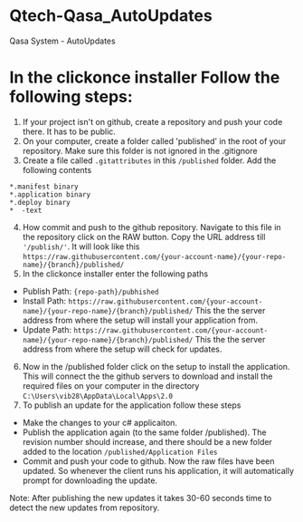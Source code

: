 # Qtech-Qasa_AutoUpdates
Qasa System - AutoUpdates


# In the clickonce installer Follow the following steps:

1.  If your project isn't on github, create a repository and push your code there. It has to be public.
2.  On your computer, create a folder called 'published' in the root of your repository. Make sure this folder is not ignored in the .gitignore
3. Create a file called `.gitattributes` in this `/published` folder. Add the following contents

```
*.manifest binary
*.application binary
*.deploy binary
*  -text
```

4. How commit and push to the github repository. Navigate to this file in the repository click on the RAW button. Copy the URL address till `'/publish/'`. It will look like this
`https://raw.githubusercontent.com/{your-account-name}/{your-repo-name}/{branch}/published/`
5. In the clickonce installer enter the following paths

- Publish Path: `{repo-path}/pubhished`
- Install Path: `https://raw.githubusercontent.com/{your-account-name}/{your-repo-name}/{branch}/published/` This the the server address from where the setup will install your application from.
- Update Path: `https://raw.githubusercontent.com/{your-account-name}/{your-repo-name}/{branch}/published/` This the the server address from where the setup will check for updates.

6. Now in the /published folder click on the setup to install the application. This will connect the the github servers to download and install the required files on your computer in the directory
`C:\Users\vib28\AppData\Local\Apps\2.0`
7. To publish an update for the application follow these steps
- Make the changes to your c# applicaiton.
- Publish the application again (to the same folder /published). The revision number should increase, and there should be a new folder added to the location `/published/Application Files`
- Commit and push your code to github. Now the raw files have been updated. So whenever the client runs his application, it will automatically prompt for downloading the update.

Note: After publishing the new updates it takes 30-60 seconds time to detect the new updates from repository.

